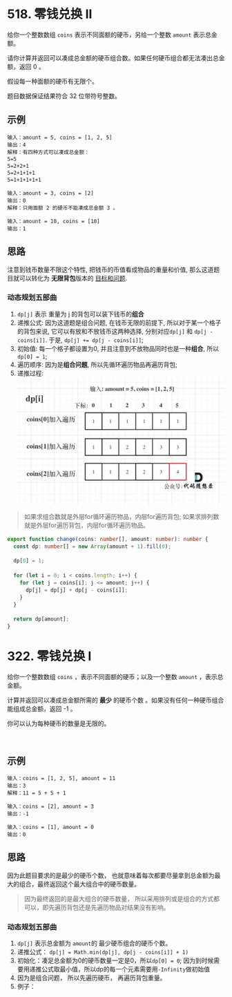 # 518. 零钱兑换 II

给你一个整数数组 `coins` 表示不同面额的硬币，另给一个整数 `amount` 表示总金额。

请你计算并返回可以凑成总金额的硬币组合数。如果任何硬币组合都无法凑出总金额，返回 0 。

假设每一种面额的硬币有无限个。 

题目数据保证结果符合 32 位带符号整数。
 

## 示例

```
输入：amount = 5, coins = [1, 2, 5]
输出：4
解释：有四种方式可以凑成总金额：
5=5
5=2+2+1
5=2+1+1+1
5=1+1+1+1+1
```

```
输入：amount = 3, coins = [2]
输出：0
解释：只用面额 2 的硬币不能凑成总金额 3 。
```

```
输入：amount = 10, coins = [10] 
输出：1
```

## 思路 

注意到钱币数量不限这个特性, 把钱币的币值看成物品的重量和价值, 那么这道题目就可以转化为 **无限背包**版本的 [目标和问题](/dynamic-programming/knapsack-problems/0-1-knapsack/find-target-sum-ways/). 

### 动态规划五部曲

1. `dp[j]` 表示 重量为 j 的背包可以装下钱币的**组合**
2. 递推公式: 因为这道题是组合问题, 在钱币无限的前提下, 所以对于某一个格子的背包来说, 它可以有放和不放钱币这两种选择, 分别对应`dp[j]` 和 `dp[j - coins[i]]`. 于是, `dp[j] += dp[j - coins[i]]`;
3. 初始值: 每一个格子都设置为0, 并且注意到不放物品同时也是一种**组合**, 所以`dp[0] = 1`;
4. 遍历顺序: 因为是**组合问题**, 所以先循环遍历物品再遍历背包; 
5. 递推过程: 
    ![518](/static/img/dp/518.jpg)

> 如果求组合数就是外层for循环遍历物品，内层for遍历背包; 如果求排列数就是外层for遍历背包，内层for循环遍历物品。

```typescript
export function change(coins: number[], amount: number): number {
  const dp: number[] = new Array(amount + 1).fill(0);

  dp[0] = 1;

  for (let i = 0; i < coins.length; i++) {
    for (let j = coins[i]; j <= amount; j++) {
      dp[j] = dp[j] + dp[j - coins[i]];
    }
  }

  return dp[amount];
}
```


# 322. 零钱兑换 I
给你一个整数数组 `coins` ，表示不同面额的硬币；以及一个整数 `amount` ，表示总金额。

计算并返回可以凑成总金额所需的 **最少** 的硬币个数 。如果没有任何一种硬币组合能组成总金额，返回 -1 。

你可以认为每种硬币的数量是无限的。

 

## 示例

```
输入：coins = [1, 2, 5], amount = 11
输出：3 
解释：11 = 5 + 5 + 1
```

```
输入：coins = [2], amount = 3
输出：-1
```

```
输入：coins = [1], amount = 0
输出：0
```

## 思路 
因为此题目要求的是最少的硬币个数， 也就意味着每次都要尽量拿到总金额为最大的组合，最终返回这个最大组合中的硬币数量。

> 因为最终返回的是最大组合的硬币数量， 所以采用排列或是组合的方式都可以，即先遍历背包还是先遍历物品对结果没有影响。

### 动态规划五部曲

1. `dp[j]` 表示总金额为 `amount`的 最少硬币组合的硬币个数。
2. 递推公式： `dp[j] = Math.min(dp[j], dp[j - coins[i]] + 1)`
3. 初始化：凑足总金额为0的硬币数量一定是0，所以`dp[0] = 0`; 因为到时候需要用递推公式取最小值，所以dp的每一个元素需要用`-Infinity`做初始值
4. 因为是组合问题， 所以先遍历硬币， 再遍历背包重量。
5. 例子： 
